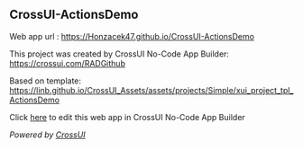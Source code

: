 ## CrossUI-ActionsDemo
Web app url : https://Honzacek47.github.io/CrossUI-ActionsDemo

This project was created by CrossUI No-Code App Builder: https://crossui.com/RADGithub

Based on template: https://linb.github.io/CrossUI_Assets/assets/projects/Simple/xui_project_tpl_ActionsDemo

Click [here](https://crossui.com/RADGithub/#!from=github&owner=Honzacek47&repo=CrossUI-ActionsDemo) to edit this web app in CrossUI No-Code App Builder

<i>Powered by [CrossUI](https://crossui.com)</i>
